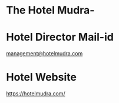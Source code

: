 # The Hotel Mudra-

# Hotel Director Mail-id
management@hotelmudra.com

# Hotel Website
https://hotelmudra.com/


